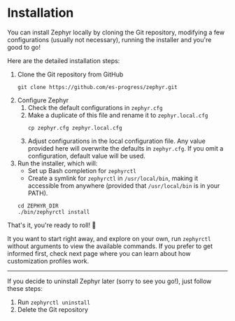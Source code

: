 # Installation

You can install Zephyr locally by cloning the Git repository, modifying a few configurations (usually not necessary), running the installer and you're good to go!

Here are the detailed installation steps:

1. Clone the Git repository from GitHub
    ```
    git clone https://github.com/es-progress/zephyr.git
    ```
1. Configure Zephyr
    1. Check the default configurations in `zephyr.cfg`
    1. Make a duplicate of this file and rename it to `zephyr.local.cfg`
        ```
        cp zephyr.cfg zephyr.local.cfg
        ```
    1. Adjust configurations in the local configuration file. Any value provided here will overwrite the defaults in `zephyr.cfg`. If you omit a configuration, default value will be used.
1. Run the installer, which will:
    - Set up Bash completion for `zephyrctl`
    - Create a symlink for `zephyrctl` in `/usr/local/bin`, making it accessible from anywhere (provided that `/usr/local/bin` is in your PATH).
    ```
    cd ZEPHYR_DIR
    ./bin/zephyrctl install
    ```

That's it, you're ready to roll! :metal:

It you want to start right away, and explore on your own, run `zephyrctl` without arguments to view the available commands. If you prefer to get informed first, check next page where you can learn about how customization profiles work.

---

If you decide to uninstall Zephyr later (sorry to see you go!), just follow these steps:

1. Run `zephyrctl uninstall`
1. Delete the Git repository
